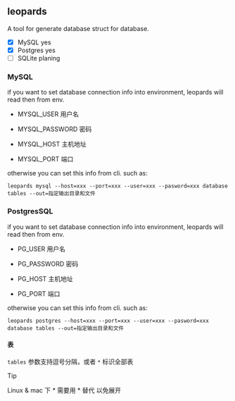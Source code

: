 ## leopards

A tool for generate database struct for database.

+ [x] MySQL      yes
+ [x] Postgres   yes
+ [ ] SQLite     planing

### MySQL

if you want to set database connection info into environment, leopards will read then from env.

+ MYSQL_USER
  用户名

+ MYSQL_PASSWORD
  密码

+ MYSQL_HOST
  主机地址

+ MYSQL_PORT
  端口


otherwise you can set this info from cli. such as:

```shell
leopards mysql --host=xxx --port=xxx --user=xxx --pasword=xxx database tables --out=指定输出目录和文件
```


### PostgresSQL

if you want to set database connection info into environment, leopards will read then from env.

+ PG_USER
  用户名

+ PG_PASSWORD
  密码

+ PG_HOST
  主机地址

+ PG_PORT
  端口


otherwise you can set this info from cli. such as:

```shell
leopards postgres --host=xxx --port=xxx --user=xxx --pasword=xxx database tables --out=指定输出目录和文件
```

#### 表

`tables` 参数支持逗号分隔，或者 `*` 标识全部表


> [!TIP]
> Linux & mac 下 * 需要用 \* 替代 以免展开